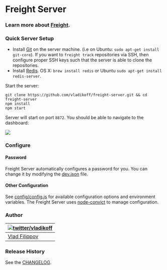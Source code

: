 # Freight Server
### Learn more about [Freight](https://github.com/vladikoff/freight).

### Quick Server Setup 
* Install [Git](http://git-scm.com/) on the server machine. (i.e on Ubuntu: `sudo apt-get install git-core`).
If you want to `freight track` repositories via SSH, then configure proper SSH keys such that the server is able to clone the repositories. 
* Install [Redis](http://redis.io/). OS X: `brew install redis` or Ubuntu `sudo apt-get install redis-server`.

Start the server:
```
git clone https://github.com/vladikoff/freight-server.git && cd freight-server
npm install
npm start
```

Server will start on port `8872`. You should be able to navigate to the dashboard: 

![](http://v14d.com/freight/freight-server-view.jpg)

### Configure 

#### Password

Freight Server automatically configures a password for you. You can change it by modifying the [dev.json](config/dev.json-dist) file.

#### Other Configuration

See [config/config.js](config/config.js#L12) for available 
configuration options and environment variables. The Freight Server uses [node-convict](https://github.com/mozilla/node-convict) to manage configuration.

### Author

| [![twitter/vladikoff](https://avatars3.githubusercontent.com/u/128755?s=70)](https://twitter.com/vladikoff "Follow @vladikoff on Twitter") |
|---|
| [Vlad Filippov](http://vf.io/) |


### Release History
See the [CHANGELOG](CHANGELOG).
